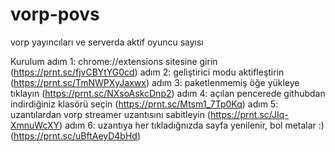 # vorp-povs
vorp yayıncıları ve serverda aktif oyuncu sayısı

Kurulum
adım 1: chrome://extensions sitesine girin (https://prnt.sc/fjvCBYtYG0cd)
adım 2: geliştirici modu aktifleştirin (https://prnt.sc/TmNWPXyJaxwx)
adım 3: paketlenmemiş öğe yükleye tıklayın (https://prnt.sc/NXsoAskcDnp2)
adım 4: açılan pencerede githubdan indirdiğiniz klasörü seçin (https://prnt.sc/Mtsm1_7Tp0Kq)
adım 5: uzantılardan vorp streamer uzantısını sabitleyin (https://prnt.sc/JIq-XmnuWcXY)
adım 6: uzantıya her tıkladığnızda sayfa yenilenir, bol metalar :) (https://prnt.sc/uBftAeyD4bHd)
